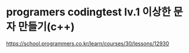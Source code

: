# programers codingtest lv.1 이상한 문자 만들기(c++)
https://school.programmers.co.kr/learn/courses/30/lessons/12930
